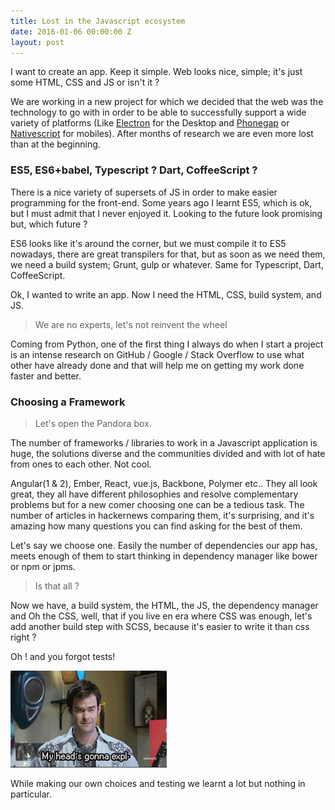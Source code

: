 ```yaml
---
title: Lost in the Javascript ecosystem
date: 2016-01-06 00:00:00 Z
layout: post
---
```


I want to create an app. Keep it simple. Web looks nice, simple; it's just some HTML, CSS and JS or isn't it ?

We are working in a new project for which we decided that the web was the technology to go with in order to be able to successfully support a wide variety of platforms (Like [Electron][1] for the Desktop and [Phonegap][2] or [Nativescript][3] for mobiles). After months of research we are even more lost than at the beginning.


### ES5, ES6+babel, Typescript ? Dart, CoffeeScript ?
There is a nice variety of supersets of JS in order to make easier programming for the front-end. Some years ago I learnt ES5, which is ok, but I must admit that I never enjoyed it. Looking to the future look promising but, which future ?

ES6 looks like it's around the corner, but we must compile it to ES5 nowadays, there are great transpilers for that, but as soon as we need them, we need a build system; Grunt, gulp or whatever. Same for Typescript, Dart, CoffeeScript.

Ok, I wanted to write an app. Now I need the HTML, CSS, build system, and JS.

> We are no experts, let's not reinvent the wheel

Coming from Python, one of the first thing I always do when I start a project is an intense research on GitHub / Google / Stack Overflow to use what other have already done and that will help me on getting my work done faster and better.

### Choosing a Framework

> Let's open the Pandora box.

The number of frameworks / libraries to work in a Javascript application is huge, the solutions diverse and the communities divided and with lot of hate from ones to each other. Not cool.

Angular(1 & 2), Ember, React, vue.js, Backbone, Polymer etc.. They all look great, they all have different philosophies and resolve complementary problems but for a new comer choosing one can be a tedious task. The number of articles in hackernews comparing them, it's surprising, and it's amazing how many questions you can find asking for the best of them.

Let's say we choose one. Easily the number of dependencies our app has, meets enough of them to start thinking in dependency manager like bower or npm or jpms.

> Is that all ?

Now we have, a build system, the HTML, the JS, the dependency manager and Oh the CSS, well, that if you live en era where CSS was enough, let's add another build step with SCSS, because it's easier to write it than css right ?

Oh ! and you forgot tests!

![mind blowing](/assets/img/posts/giphy.gif)

While making our own choices and testing we learnt a lot but nothing in particular.


[1]: http://electron.atom.io/
[2]: http://phonegap.com/
[3]: http://nativescript.org/
